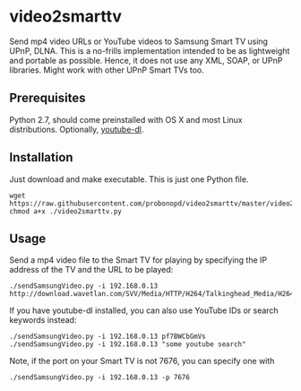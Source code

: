video2smarttv
=============

Send mp4 video URLs or YouTube videos to Samsung Smart TV using UPnP, DLNA. This is a no-frills implementation intended to be as lightweight and portable as possible. Hence, it does not use any XML, SOAP, or UPnP libraries. Might work with other UPnP Smart TVs too.

Prerequisites
-------------

Python 2.7, should come preinstalled with OS X and most Linux distributions. Optionally, [youtube-dl](http://rg3.github.io/youtube-dl/download.html).

Installation
------------

Just download and make executable. This is just one Python file.

```
wget https://raw.githubusercontent.com/probonopd/video2smarttv/master/video2smarttv.py
chmod a+x ./video2smarttv.py
````

Usage
-----

Send a mp4 video file to the Smart TV for playing by specifying the IP address of the TV and the URL to be played:

```
./sendSamsungVideo.py -i 192.168.0.13 http://download.wavetlan.com/SVV/Media/HTTP/H264/Talkinghead_Media/H264_test1_Talkinghead_mp4_480x360.mp4
````

If you have youtube-dl installed, you can also use YouTube IDs or search keywords instead:

```
./sendSamsungVideo.py -i 192.168.0.13 pf7BWCbGmVs
./sendSamsungVideo.py -i 192.168.0.13 "some youtube search"
```

Note, if the port on your Smart TV is not 7676, you can specify one with 

```
./sendSamsungVideo.py -i 192.168.0.13 -p 7676
````
